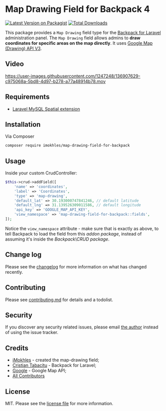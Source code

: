 # Map Drawing Field for Backpack 4

[![Latest Version on Packagist][ico-version]][link-packagist]
[![Total Downloads][ico-downloads]][link-downloads]

This package provides a ```Map Drawing``` field type for the [Backpack for Laravel](https://backpackforlaravel.com/) administration panel. The ```Map Drawing``` field allows admins to **draw coordinates for specific areas on the map directly**. It uses [Google Map (Drawing) API V3](https://developers.google.com/maps/documentation/javascript/drawinglayer).


## Video

https://user-images.githubusercontent.com/1247248/136907629-c975068a-5bd8-4d97-b278-a77a48914b78.mov


## Requirements

- [Laravel MySQL Spatial extension](https://github.com/grimzy/laravel-mysql-spatial)

## Installation

Via Composer

``` bash
composer require imokhles/map-drawing-field-for-backpack
```

## Usage

Inside your custom CrudController:

```php
$this->crud->addField([
    'name' => 'coordinates',
    'label' => 'Coordinates',
    'type' => 'map-drawing',
    'default_lat' => 30.193000747841246, // default latitude
    'default_lng' => 31.139526309011586, // default longitude
    'api_key' => 'GOOGLE_MAP_API_KEY',
    'view_namespace' => 'map-drawing-field-for-backpack::fields',
]);
```

Notice the ```view_namespace``` attribute - make sure that is exactly as above, to tell Backpack to load the field from this _addon package_, instead of assuming it's inside the _Backpack\CRUD package_.

## Change log

Please see the [changelog](changelog.md) for more information on what has changed recently.

## Contributing

Please see [contributing.md](contributing.md) for details and a todolist.

## Security

If you discover any security related issues, please email [the author](composer.json) instead of using the issue tracker.

## Credits

- [iMokhles](https://github.com/imokhles) - created the map-drawing field;
- [Cristian Tabacitu](https://github.com/tabacitu) - Backpack for Laravel;
- [Google](https://developers.google.com/maps/documentation/javascript/drawinglayer) - Google Map API;
- [All Contributors][link-contributors]

## License

MIT. Please see the [license file](license.md) for more information.

[ico-version]: https://img.shields.io/packagist/v/imokhles/map-drawing-field-for-backpack.svg?style=flat-square
[ico-downloads]: https://img.shields.io/packagist/dt/imokhles/map-drawing-field-for-backpack.svg?style=flat-square

[link-packagist]: https://packagist.org/packages/imokhles/map-drawing-field-for-backpack
[link-downloads]: https://packagist.org/packages/imokhles/map-drawing-field-for-backpack
[link-author]: https://imokhles.com
[link-contributors]: ../../contributors

